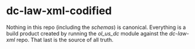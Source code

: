 # dc-law-xml-codified

Nothing in this repo (including the _schemas_) is canonical. Everything is a
build product created by running the _ol_us_dc_ module against
the _dc-law-xml_ repo. That last is the source of all truth.
